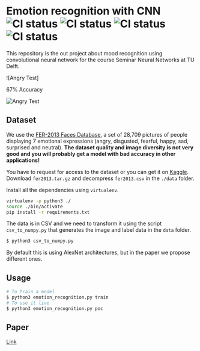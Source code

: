 # Emotion recognition with CNN ![CI status](https://img.shields.io/github/license/mashape/apistatus.svg) ![CI status](https://img.shields.io/badge/tool-tensorFlow_0.2%203-red.svg) ![CI status](https://img.shields.io/pypi/pyversions/Django.svg) ![CI status](https://img.shields.io/badge/tool-openCV%203-red.svg)


This repository is the out project about mood recognition using convolutional neural network for the course Seminar Neural Networks at TU Delft.

![Angry Test]

 67% Accuracy

 ![Angry Test](https://raw.githubusercontent.com/isseu/emotion-recognition-neural-networks/master/paper/matrix_final.png)

## Dataset

We use the [FER-2013 Faces Database](http://www.socsci.ru.nl:8180/RaFD2/RaFD?p=main), a set of 28,709 pictures of people displaying 7 emotional expressions (angry, disgusted, fearful, happy, sad, surprised and neutral). **The dataset quality and image diversity is not very good and you will probably get a model with bad accuracy in other applications!**

You have to request for access to the dataset or you can get it on [Kaggle](https://www.kaggle.com/c/challenges-in-representation-learning-facial-expression-recognition-challenge/data). Download `fer2013.tar.gz` and decompress `fer2013.csv` in the `./data` folder.

Install all the dependencies using `virtualenv`.

```bash
virtualenv -p python3 ./
source ./bin/activate
pip install -r requirements.txt
```

The data is in CSV and we need to transform it using the script `csv_to_numpy.py` that generates the image and label data in the `data` folder.

```bash
$ python3 csv_to_numpy.py
```

By default this is using AlexNet architectures, but in the paper we propose different ones.

## Usage

```bash
# To train a model
$ python3 emotion_recognition.py train
# To use it live
$ python3 emotion_recognition.py poc
```

## Paper

[Link](https://github.com/isseu/emotion-recognition-neural-networks/blob/master/paper/Report_NN.pdf)
